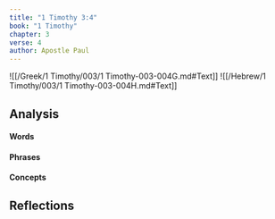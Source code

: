 ```yaml
---
title: "1 Timothy 3:4"
book: "1 Timothy"
chapter: 3
verse: 4
author: Apostle Paul
---
```

![[/Greek/1 Timothy/003/1 Timothy-003-004G.md#Text]]
![[/Hebrew/1 Timothy/003/1 Timothy-003-004H.md#Text]]

## Analysis

#### Words

#### Phrases

#### Concepts

## Reflections
